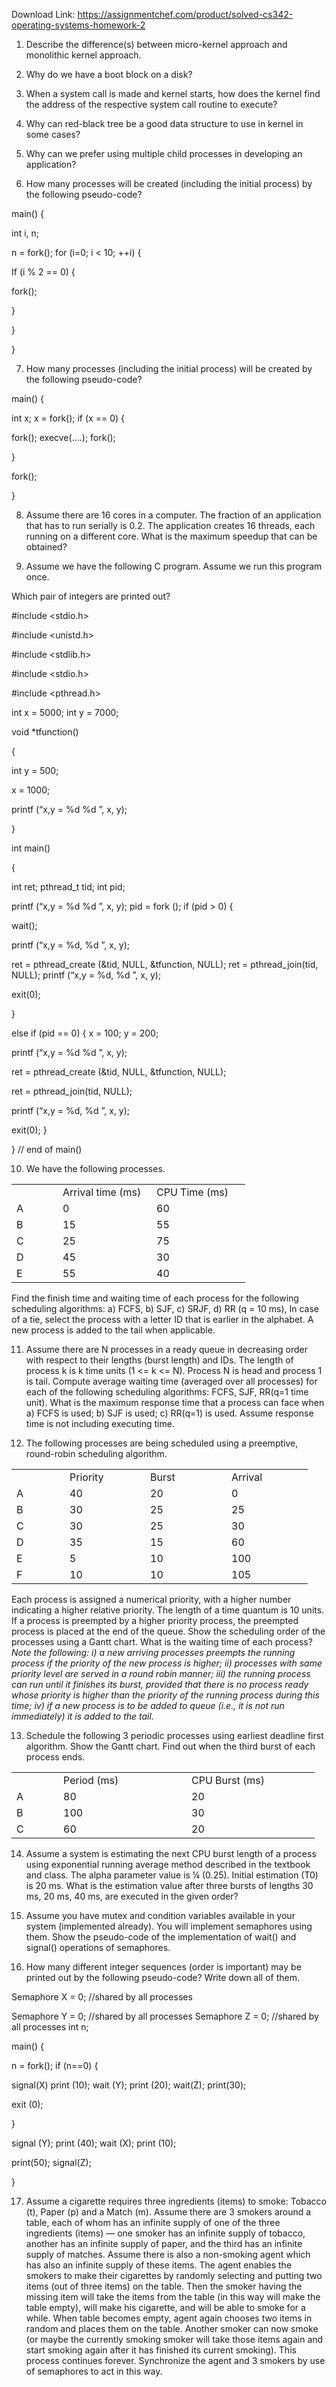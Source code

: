 Download Link: https://assignmentchef.com/product/solved-cs342-operating-systems-homework-2
<br>
<strong> </strong>










<ol>

 <li>Describe the difference(s) between micro-kernel approach and monolithic kernel approach.</li>

</ol>




<ol start="2">

 <li>Why do we have a boot block on a disk?</li>

</ol>




<ol start="3">

 <li>When a system call is made and kernel starts, how does the kernel find the address of the respective system call routine to execute?</li>

</ol>




<ol start="4">

 <li>Why can red-black tree be a good data structure to use in kernel in some cases?</li>

</ol>




<ol start="5">

 <li>Why can we prefer using multiple child processes in developing an application?</li>

</ol>




<ol start="6">

 <li>How many processes will be created (including the initial process) by the following pseudo-code?</li>

</ol>




main()  {

int i, n;

n = fork(); for (i=0;  i &lt; 10;  ++i) {

If (i % 2 == 0)  {

fork();

}

}

}

<ol start="7">

 <li>How many processes (including the initial process) will be created by the following pseudo-code?</li>

</ol>




main() {

int x;   x  = fork();   if (x == 0) {

fork();               execve(….);                    fork();

}

fork();

}

<ol start="8">

 <li>Assume there are 16 cores in a computer. The fraction of an application that has to run serially is 0.2. The application creates 16 threads, each running on a different core. What is the maximum speedup that can be obtained?</li>

</ol>




<ol start="9">

 <li>Assume we have the following C program. Assume we run this program once.</li>

</ol>

Which pair of integers are printed out?




#include &lt;stdio.h&gt;

#include &lt;unistd.h&gt;

#include &lt;stdlib.h&gt;

#include &lt;stdio.h&gt;

#include &lt;pthread.h&gt;




int x = 5000; int y = 7000;




void *tfunction()

{

int y = 500;

x = 1000;

printf (“x,y = %d %d
”, x, y);

}




int main()

{

int ret; pthread_t tid; int pid;

printf (“x,y = %d %d
”, x, y); pid = fork (); if (pid &gt; 0) {

wait();

printf (“x,y = %d, %d
”, x, y);

ret = pthread_create (&amp;tid, NULL, &amp;tfunction, NULL);                      ret = pthread_join(tid, NULL);                   printf (“x,y = %d, %d
”, x, y);

exit(0);

}

else if (pid == 0) { x = 100;       y = 200;

printf (“x,y = %d %d
”, x, y);

ret = pthread_create (&amp;tid, NULL, &amp;tfunction, NULL);

ret = pthread_join(tid, NULL);

printf (“x,y = %d, %d
”, x, y);

exit(0);               }

} // end of main()




<ol start="10">

 <li>We have the following processes.</li>

</ol>




<table width="327">

 <tbody>

  <tr>

   <td width="58"> </td>

   <td width="134">Arrival time (ms)</td>

   <td width="134">CPU Time (ms)</td>

  </tr>

  <tr>

   <td width="58">A</td>

   <td width="134">0</td>

   <td width="134">60</td>

  </tr>

  <tr>

   <td width="58">B</td>

   <td width="134">15</td>

   <td width="134">55</td>

  </tr>

  <tr>

   <td width="58">C</td>

   <td width="134">25</td>

   <td width="134">75</td>

  </tr>

  <tr>

   <td width="58">D</td>

   <td width="134">45</td>

   <td width="134">30</td>

  </tr>

  <tr>

   <td width="58">E</td>

   <td width="134">55</td>

   <td width="134">40</td>

  </tr>

 </tbody>

</table>




Find the finish time and waiting time of each process for the following scheduling algorithms: a) FCFS, b) SJF, c) SRJF, d) RR (q = 10 ms), In case of a tie, select the process with a letter ID that is earlier in the alphabet. A new process is added to the tail when applicable.




<ol start="11">

 <li>Assume there are N processes in a ready queue in decreasing order with respect to their lengths (burst length) and IDs.  The length of process k is k time units (1 &lt;= k &lt;= N). Process N is head and process 1 is tail. Compute average waiting time (averaged over all processes) for each of the following scheduling algorithms: FCFS, SJF, RR(q=1 time unit). What is the maximum response time that a process can face when a) FCFS is used;  b) SJF is used; c) RR(q=1) is used. Assume response time is not including executing time.</li>

</ol>




<ol start="12">

 <li>The following processes are being scheduled using a preemptive, round-robin scheduling algorithm.</li>

</ol>




<table width="409">

 <tbody>

  <tr>

   <td width="69"> </td>

   <td width="113">Priority</td>

   <td width="114">Burst</td>

   <td width="114">Arrival</td>

  </tr>

  <tr>

   <td width="69">A</td>

   <td width="113">40</td>

   <td width="114">20</td>

   <td width="114">0</td>

  </tr>

  <tr>

   <td width="69">B</td>

   <td width="113">30</td>

   <td width="114">25</td>

   <td width="114">25</td>

  </tr>

  <tr>

   <td width="69">C</td>

   <td width="113">30</td>

   <td width="114">25</td>

   <td width="114">30</td>

  </tr>

  <tr>

   <td width="69">D</td>

   <td width="113">35</td>

   <td width="114">15</td>

   <td width="114">60</td>

  </tr>

  <tr>

   <td width="69">E</td>

   <td width="113">5</td>

   <td width="114">10</td>

   <td width="114">100</td>

  </tr>

  <tr>

   <td width="69">F</td>

   <td width="113">10</td>

   <td width="114">10</td>

   <td width="114">105</td>

  </tr>

 </tbody>

</table>




Each process is assigned a numerical priority, with a higher number indicating a higher relative priority.  The length of a time quantum is 10 units. If a process is preempted by a higher priority process, the preempted process is placed at the end of the queue. Show the scheduling order of  the processes using a Gantt chart. What is the waiting time of each process? <em>Note the following: i) a new arriving processes preempts the running process if the priority of the new process is higher; ii) processes with same priority level are served in a round robin manner; iii) the running process can run until it finishes its burst, provided that there is no process ready whose priority is higher than the priority of the running process during this time; iv) if a new process is to be added to queue (i.e., it is not run immediately) it is added to the tail.  </em>




<ol start="13">

 <li>Schedule the following 3 periodic processes using earliest deadline first algorithm. Show the Gantt chart. Find out when the third burst of each process ends.</li>

</ol>




<table width="437">

 <tbody>

  <tr>

   <td width="59"> </td>

   <td width="189">Period (ms)</td>

   <td width="189">CPU Burst (ms)</td>

  </tr>

  <tr>

   <td width="59">A</td>

   <td width="189">80</td>

   <td width="189">20</td>

  </tr>

  <tr>

   <td width="59">B</td>

   <td width="189">100</td>

   <td width="189">30</td>

  </tr>

  <tr>

   <td width="59">C</td>

   <td width="189">60</td>

   <td width="189">20</td>

  </tr>

 </tbody>

</table>







<ol start="14">

 <li>Assume a system is estimating the next CPU burst length of a process using exponential running average method described in the textbook and class. The alpha parameter value is ¼ (0.25). Initial estimation (T0) is 20 ms. What is the estimation value after three bursts of lengths 30 ms, 20 ms, 40 ms, are executed in the given order?</li>

</ol>




<ol start="15">

 <li>Assume you have mutex and condition variables available in your system (implemented already). You will implement semaphores using them. Show the pseudo-code of the implementation of wait() and signal() operations of semaphores.</li>

</ol>




<ol start="16">

 <li>How many different integer sequences (order is important) may be printed out by the following pseudo-code? Write down all of them.</li>

</ol>




Semaphore X = 0; //shared by all processes

Semaphore Y = 0; //shared by all processes Semaphore Z = 0; //shared by all processes int n;




main() {

n = fork();   if (n==0) {

signal(X)                      print (10);                   wait (Y);                      print (20);                         wait(Z);                          print(30);

exit (0);

}

signal (Y);        print (40);       wait (X);         print (10);

print(50);              signal(Z);

}




<ol start="17">

 <li>Assume a cigarette requires three ingredients (items) to smoke: Tobacco (t), Paper (p) and a Match (m). Assume there are 3 smokers around a table, each of whom has an infinite supply of one of the three ingredients (items) — one smoker has an infinite supply of tobacco, another has an infinite supply of paper, and the third has an infinite supply of matches. Assume there is also a non-smoking agent which has also an infinite supply of these items. The agent enables the smokers to make their cigarettes by randomly selecting and putting two items (out of three items) on the table. Then the smoker having the missing item will take the items from the table (in this way will make the table empty), will make his cigarette, and will be able to smoke for a while. When table becomes empty, agent again chooses two items in random and places them on the table. Another smoker can now smoke (or maybe the currently smoking smoker will take those items again and start smoking again after it has finished its current smoking). This process continues forever. Synchronize the agent and 3 smokers by use of semaphores to act in this way.</li>

</ol>


